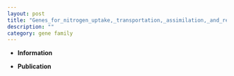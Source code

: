 ```yaml
---
layout: post
title: "Genes_for_nitrogen_uptake,_transportation,_assimilation,_and_remobilization"
description: ""
category: gene family
---
```


* **Information**  

* **Publication**  


